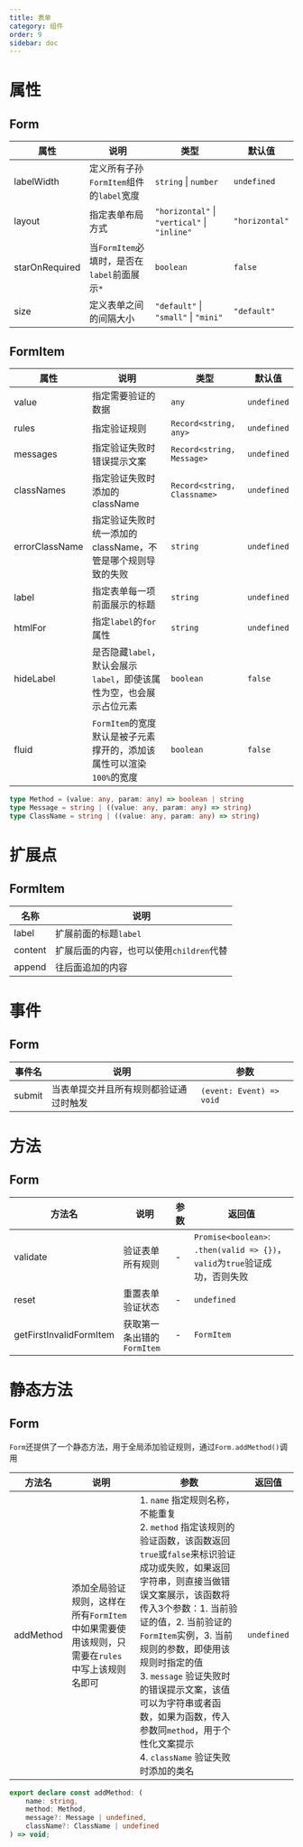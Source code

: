 ```yaml
---
title: 表单
category: 组件
order: 9
sidebar: doc
---
```


# 属性

## Form

| 属性 | 说明 | 类型 | 默认值 |
| --- | --- | --- | --- |
| labelWidth | 定义所有子孙`FormItem`组件的`label`宽度 | `string` &#124; `number` | `undefined` |
| layout | 指定表单布局方式 | `"horizontal"` &#124; `"vertical"` &#124; `"inline"` | `"horizontal"` |
| starOnRequired | 当`FormItem`必填时，是否在`label`前面展示`*` | `boolean` | `false` |
| size | 定义表单之间的间隔大小 | `"default"` &#124; `"small"` &#124; `"mini"` | `"default"` |

## FormItem

| 属性 | 说明 | 类型 | 默认值 |
| --- | --- | --- | --- |
| value | 指定需要验证的数据 | `any` | `undefined` |
| rules | 指定验证规则 | `Record<string, any>` | `undefined` |
| messages | 指定验证失败时错误提示文案 | `Record<string, Message>` | `undefined` |
| classNames | 指定验证失败时添加的className | `Record<string, Classname>` | `undefined` |
| errorClassName | 指定验证失败时统一添加的className，不管是哪个规则导致的失败 | `string` | `undefined` |
| label | 指定表单每一项前面展示的标题 | `string` | `undefined` |
| htmlFor | 指定`label`的`for`属性 | `string` | `undefined` | 
| hideLabel | 是否隐藏`label`，默认会展示`label`，即使该属性为空，也会展示占位元素 | `boolean` | `false` |
| fluid | `FormItem`的宽度默认是被子元素撑开的，添加该属性可以渲染`100%`的宽度 | `boolean` | `false` |

```ts
type Method = (value: any, param: any) => boolean | string
type Message = string | ((value: any, param: any) => string)
type ClassName = string | ((value: any, param: any) => string)
```

# 扩展点

## FormItem

| 名称 | 说明 |
| --- | --- |
| label | 扩展前面的标题`label` |
| content | 扩展后面的内容，也可以使用`children`代替 |
| append | 往后面追加的内容 |

# 事件

## Form

| 事件名 | 说明 | 参数 |
| --- | --- | --- |
| submit | 当表单提交并且所有规则都验证通过时触发 | `(event: Event) => void` |

# 方法

## Form

| 方法名 | 说明 | 参数 | 返回值 |
| --- | --- | --- | --- |
| validate | 验证表单所有规则 | - | `Promise<boolean>`: `.then(valid => {})`，`valid`为`true`验证成功，否则失败 |
| reset | 重置表单验证状态 | - | `undefined` |
| getFirstInvalidFormItem | 获取第一条出错的`FormItem` | - | `FormItem` |

# 静态方法

## Form

`Form`还提供了一个静态方法，用于全局添加验证规则，通过`Form.addMethod()`调用

| 方法名 | 说明 | 参数 | 返回值 |
| --- | --- | --- | --- |
| addMethod | 添加全局验证规则，这样在所有`FormItem`中如果需要使用该规则，只需要在`rules`中写上该规则名即可 | 1. `name` 指定规则名称，不能重复 <br /> 2. `method` 指定该规则的验证函数，该函数返回`true`或`false`来标识验证成功或失败，如果返回字符串，则直接当做错误文案展示，该函数将传入3个参数：1. 当前验证的值，2. 当前验证的`FormItem`实例，3. 当前规则的参数，即使用该规则时指定的值 <br /> 3. `message` 验证失败时的错误提示文案，该值可以为字符串或者函数，如果为函数，传入参数同`method`，用于个性化文案提示 <br /> 4. `className` 验证失败时添加的类名 | `undefined` |

```ts
export declare const addMethod: (
    name: string,
    method: Method,
    message?: Message | undefined,
    className?: ClassName | undefined
) => void;
```

[1]: https://github.com/ksc-fe/kpc/issues/6
